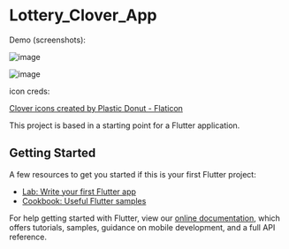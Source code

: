 # Lottery_Clover_App

Demo (screenshots):

![image](https://user-images.githubusercontent.com/38273600/179077874-0f112b8c-c37b-47cf-97c7-c64e72fac945.png)

![image](https://user-images.githubusercontent.com/38273600/179077684-6fe0eb06-1477-4802-a70d-f894e2941e1b.png)

icon creds:

<a href="https://www.flaticon.com/free-icons/clover" title="clover icons">Clover icons created by Plastic Donut - Flaticon</a>

This project is based in a starting point for a Flutter application.

## Getting Started

A few resources to get you started if this is your first Flutter project:

- [Lab: Write your first Flutter app](https://flutter.dev/docs/get-started/codelab)
- [Cookbook: Useful Flutter samples](https://flutter.dev/docs/cookbook)

For help getting started with Flutter, view our
[online documentation](https://flutter.dev/docs), which offers tutorials,
samples, guidance on mobile development, and a full API reference.
